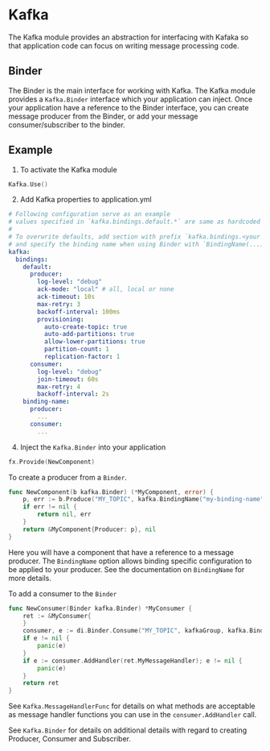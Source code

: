 # Kafka

The Kafka module provides an abstraction for interfacing with Kafaka so that application code can focus on writing message processing code.

## Binder

The Binder is the main interface for working with Kafka. The Kafka module provides a ```Kafka.Binder``` interface which your application can
inject. Once your application have a reference to the Binder interface, you can create message producer from the Binder, or add your message 
consumer/subscriber to the binder. 

## Example

1. To activate the Kafka module

```go 
Kafka.Use()
```

2. Add Kafka properties to application.yml

```yaml
# Following configuration serve as an example
# values specified in `kafka.bindings.default.*` are same as hardcoded defaults
#
# To overwrite defaults, add section with prefix `kafka.bindings.<your binding name>`,
# and specify the binding name when using Binder with `BindingName(...)` option
kafka:
  bindings:
    default:
      producer:
        log-level: "debug"
        ack-mode: "local" # all, local or none
        ack-timeout: 10s
        max-retry: 3
        backoff-interval: 100ms
        provisioning:
          auto-create-topic: true
          auto-add-partitions: true
          allow-lower-partitions: true
          partition-count: 1
          replication-factor: 1
      consumer:
        log-level: "debug"
        join-timeout: 60s
        max-retry: 4
        backoff-interval: 2s
    binding-name:
      producer:
        ...
      consumer:
        ...
```

4. Inject the ```Kafka.Binder``` into your application

```go		
fx.Provide(NewComponent)
```

To create a producer from a ```Binder```.

```go
func NewComponent(b kafka.Binder) (*MyComponent, error) {
	p, err := b.Produce("MY_TOPIC", kafka.BindingName("my-binding-name"))
	if err != nil {
		return nil, err
	}
	return &MyComponent{Producer: p}, nil
}
```

Here you will have a component that have a reference to a message producer. The ```BindingName``` option allows binding specific configuration
to be applied to your producer. See the documentation on ```BindingName``` for more details.

To add a consumer to the ```Binder```

```go
func NewConsumer(Binder kafka.Binder) *MyConsumer {
	ret := &MyConsumer{
	}
	consumer, e := di.Binder.Consume("MY_TOPIC", kafkaGroup, kafka.BindingName("my-binding-name"))
	if e != nil {
		panic(e)
	}
	if e := consumer.AddHandler(ret.MyMessageHandler); e != nil {
		panic(e)
	}
	return ret
}
```

See ```Kafka.MessageHandlerFunc``` for details on what methods are acceptable as message handler functions you can use in the ```consumer.AddHandler``` call.

See ```Kafka.Binder``` for details on additional details with regard to creating Producer, Consumer and Subscriber.